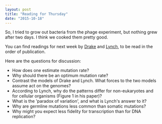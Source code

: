 ```yaml
---
layout: post
title: "Reading for Thursday"
date: "2015-10-18"
---
```


So, I tried to grow out bacteria from the phage experiment, but nothing grew after two days. I think we cooked them pretty good.

You can find readings for next week by [Drake](http://www.pnas.org/content/88/16/7160) and [Lynch](https://secure.jbs.elsevierhealth.com/action/getSharedSiteSession?redirect=http%3A%2F%2Fwww.cell.com%2Ftrends%2Fgenetics%2Fpdf%2FS0168-9525%2810%2900103-4.pdf&rc=0&code=cell-site), to be read in the order of publication.

Here are the questions for discussion:
- How does one estimate mutation rate?
- Why should there be an optimum mutation rate?
- Contrast the models of Drake and Lynch. What forces to the two models assume act on the genomes?
- According to Lynch, why do the patterns differ for non-eukaryotes and for cellular organisms (Figure 1 in his paper)?
- What is the 'paradox of variation', and what is Lynch's answer to it?
- Why are germline mutations less common than somatic mutations?
- Why might you expect less fidelity for transcription than for DNA replication?
